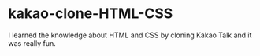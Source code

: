 # kakao-clone-HTML-CSS

I learned the knowledge about HTML and CSS by cloning Kakao Talk and it was really fun.
